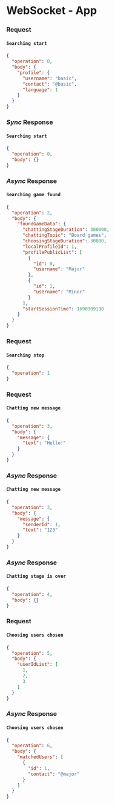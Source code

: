 # WebSocket - App

### Request
#### `Searching start`
```json
{
  "operation": 0,
  "body": {
    "profile": {
      "username": "basic",
      "contact": "@basic",
      "language": 1
    }
  }
}
```

### *Sync* Response
#### `Searching start`
```json
{
  "operation": 0,
  "body": {}
}
```

### *Async* Response
#### `Searching game found`
```json
{
  "operation": 2,
  "body": {
    "foundGameData": {
      "chattingStageDuration": 300000,
      "chattingTopic": "Board games",
      "choosingStageDuration": 30000,
      "localProfileId": 1,
      "profilePublicList": [
        {
          "id": 0,
          "username": "Major"
        },
        {
          "id": 1,
          "username": "Minor"
        }
      ],
      "startSessionTime": 1690309190
    }
  }
}
```

### Request
#### `Searching stop`
```json
{
  "operation": 1
}
```

### Request
#### `Chatting new message`
```json
{
  "operation": 3,
  "body": {
    "message": {
      "text": "Hello!"
    }
  }
}
```

### *Async* Response
#### `Chatting new message`
```json
{
  "operation": 3,
  "body": {
    "message": {
      "senderId": 1,
      "text": "123"
    }
  }
}
```

### *Async* Response
#### `Chatting stage is over`
```json
{
  "operation": 4,
  "body": {}
}
```

### Request
#### `Choosing users chosen`
```json
{
  "operation": 5,
  "body": {
    "userIdList": [
      1,
      2,
      3
    ]
  }
}
```

### *Async* Response
#### `Choosing users chosen`
```json
{
  "operation": 6,
  "body": {
    "matchedUsers": [
      {
        "id": 1,
        "contact": "@major"
      }
    ]
  }
}
```